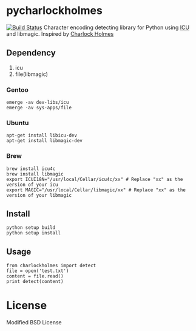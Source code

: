 # pycharlockholmes
[![Build Status](https://travis-ci.org/kkszysiu/pycharlockholmes.png)](https://travis-ci.org/kkszysiu/pycharlockholmes.png)
Character encoding detecting library for Python using [ICU](http://site.icu-project.org/) and libmagic. Inspired by [Charlock Holmes](https://raw.github.com/brianmario/charlock_holmes)

## Dependency
1. icu
2. file(libmagic)

### Gentoo
    emerge -av dev-libs/icu
    emerge -av sys-apps/file

### Ubuntu
    apt-get install libicu-dev
    apt-get install libmagic-dev

### Brew
    brew install icu4c
    brew install libmagic
    export ICUI18N="/usr/local/Cellar/icu4c/xx" # Replace "xx" as the version of your icu
    export MAGIC="/usr/local/Cellar/libmagic/xx" # Replace "xx" as the version of your libmagic

## Install

    python setup build
    python setup install

## Usage

    from charlockholmes import detect
    file = open('test.txt')
    content = file.read()
    print detect(content)

# License
Modified BSD License
